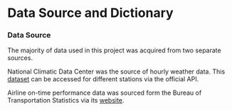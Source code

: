 # Data Source and Dictionary

### Data Source
The majority of data used in this project was acquired from two separate sources.

National Climatic Data Center was the source of hourly weather data. This [dataset](https://www.ncei.noaa.gov/metadata/geoportal/rest/metadata/item/gov.noaa.ncdc:C00532/html) can be accessed for different stations via the official API.

Airline on-time performance data was sourced form the Bureau of Transportation Statistics via its [website](https://www.transtats.bts.gov/DL_SelectFields.asp?gnoyr_VQ=FGJ&QO_fu146_anzr=b0-gvzr).
